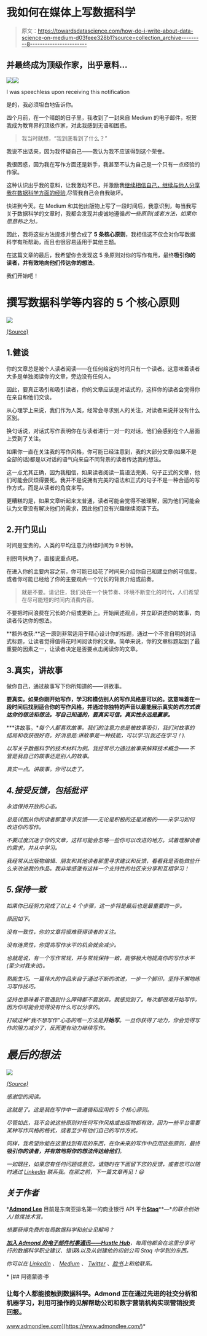 # 我如何在媒体上写数据科学

> 原文：<https://towardsdatascience.com/how-do-i-write-about-data-science-on-medium-d03feee328b1?source=collection_archive---------8----------------------->

## 并最终成为顶级作家，出乎意料…

![](img/6b8f64da2828415ec00c498c805c3cf0.png)![](img/80abe5c6faba74e7d21438988a59646d.png)

I was speechless upon receiving this notification

是的，我必须坦白地告诉你。

四个月前，在一个晴朗的日子里，我收到了一封来自 Medium 的电子邮件，祝贺我成为教育界的顶级作家，对此我感到无语和困惑。

> 我当时就想，“我到底看到了什么？”

我说不出话来，因为我怀疑自己——我认为我不应该得到这个荣誉。

我很困惑，因为我在写作方面还是新手，我甚至不认为自己是一个只有一点经验的作家。

这种认识出乎我的意料，让我激动不已，并激励我[继续相信自己，继续与他人分享我在数据科学方面的经验](/why-do-i-write-about-data-science-4423e08db7ab),尽管我自己会自我破坏。

快进到今天。在 Medium 和其他出版物上写了一段时间后，我意识到，每当我写关于数据科学的文章时，我都会发现并虔诚地遵循*的一些原则(或者方法，如果你愿意称之为)。*

因此，我将这些方法提炼并整合成了 **5 条核心原则**，我相信这不仅会对你写数据科学有所帮助，而且也很容易适用于其他主题。

在这篇文章的最后，我希望你会发现这 5 条原则对你的写作有用，最终**吸引你的读者，并有效地向他们传达你的想法**。

我们开始吧！

# 撰写数据科学等内容的 5 个核心原则

![](img/aa6033b0876d30187aba4f90330bf1f7.png)

[(Source)](https://unsplash.com/photos/mcLpPD36-2k)

## 1.健谈

你的文章总是被个人读者阅读——在任何给定的时间只有一个读者。这意味着读者大多是单独阅读你的文章，旁边没有任何人。

因此，要真正吸引和吸引读者，你的文章应该是对话式的，这样你的读者会觉得你在亲自和他们交谈。

从心理学上来说，我们作为人类，经常会寻求别人的关注，对读者来说并没有什么区别。

换句话说，对话式写作表明你在与读者进行一对一的对话，他们会感到在个人层面上受到了关注。

如果你一直在关注我的写作风格，你可能已经注意到，我的大部分文章(如果不是全部的话)都是以对话的语气向来自不同背景的读者传达我的想法。

这一点尤其正确，因为我相信，如果读者阅读一篇语法完美、句子正式的文章，他们可能会厌烦得要死。我并不是说拥有完美的语法和正式的句子不是一种合适的写作方式，而是从读者的角度来写。

更糟糕的是，如果文章听起来太普通，读者可能会觉得不被理解，因为他们可能会认为文章没有解决他们的需求，因此他们没有兴趣继续阅读下去。

## 2.开门见山

时间是宝贵的，人类的平均注意力持续时间为 9 秒钟。

别拐弯抹角了，直接说重点吧。

在进入你的主要内容之前，你可能已经花了时间来介绍你自己和建立你的可信度。或者你可能已经给了你的主要观点一个冗长的背景介绍或前奏。

> 就是不要。请记住，我们处在一个快节奏、环境不断变化的时代，人们希望在尽可能短的时间内消费内容。

不要把时间浪费在冗长的介绍或更新上。开始阐述观点，并立即讲述你的故事，向读者传达你的想法。

**额外收获:**这一原则非常适用于精心设计你的标题，通过一个不言自明的对话式标题，让读者觉得值得花时间阅读你的文章。简单来说，你的文章标题起到了最重要的因素之一，让读者决定是否要点击阅读你的文章。

## 3.真实，讲故事

做你自己，通过故事写下你所知道的——讲故事。

**要真实。如果你刚开始写作，学习和模仿别人的写作风格是可以的。这意味着在一段时间后找到适合你的写作风格，并通过你独特的声音以最能展示真实的*的方式表达你的想法和想法。写自己知道的，要真实可信。真实性永远是赢家。***

***讲故事。**每个人都喜欢故事。我们的注意力总是被故事吸引，我们对故事的结局和收获很好奇。好消息是:讲故事是一种技能，可以学习(我还在学习！).*

*以写关于数据科学的技术材料为例。我经常尽力通过故事来解释技术概念——不管是我自己的故事还是别人的故事。*

*真实一点。讲故事。你可以走了。*

## *4.接受反馈，包括批评*

*永远保持开放的心态。*

*总是试图从你的读者那里寻求反馈——无论是积极的还是消极的——来学习如何改进你的写作。*

*不要过度沉迷于你的文章，这样可能会忽略一些你可以改进的地方。试着理解读者的需求，并从中学习。*

*我经常从出版物编辑、朋友和其他读者那里寻求建议和反馈，看看我是否能做些什么来改进我的作品。我非常感激有这样一个支持性的社区来分享和互相学习！*

## *5.保持一致*

*如果你已经努力完成了以上 4 个步骤，这一步将是最后也是最重要的一步。*

*原因如下。*

*没有一致性，你的文章将很难获得读者的关注。*

*没有连贯性，你提高写作水平的机会就会减少。*

*也就是说，有一个写作常规，并与常规保持一致，能够极大地提高你的写作水平(至少对我来说)。*

*熟能生巧。一篇伟大的作品来自于通过不断的改进，一步一个脚印，坚持不懈地练习写作技巧。*

*坚持也意味着不管遇到什么障碍都不要放弃。我感觉到了。每次都很难开始写作，因为你可能会觉得没有什么可以分享的。*

*打破这种“我不想写作”心态的唯一方法是**开始写**。一旦你获得了动力，你会觉得写作的阻力减少了，反而更有动力继续写作。*

# *最后的想法*

*![](img/ab4fbe05f6688176c49e01213f0602a3.png)*

*[(Source)](https://unsplash.com/photos/TStNU7H4UEE)*

*感谢您的阅读。*

*这就是了。这是我在写作中一直遵循和应用的 5 个核心原则。*

*尽管如此，我不会说这些原则对任何写作风格或出版物都有效，因为一些平台需要某种写作风格的格式，或者至少有他们自己的写作方式。*

*同样，我希望你能在这里找到有用的东西，在你未来的写作中应用这些原则，最终**吸引你的读者，并有效地将你的想法传达给他们**。*

*一如既往，如果您有任何问题或意见，请随时在下面留下您的反馈，或者您可以随时通过 [LinkedIn](https://www.linkedin.com/in/admond1994/) 联系我。在那之前，下一篇文章再见！😄*

## *关于作者*

*[**Admond Lee**](https://www.linkedin.com/in/admond1994/) 目前是东南亚排名第一的商业银行 API 平台[**Staq**](https://www.trystaq.com)**—**的联合创始人/首席技术官。*

*想要获得免费的每周数据科学和创业见解吗？*

*[**加入 Admond 的电子邮件时事通讯——Hustle Hub**](https://bit.ly/3pGF8jv)，每周他都会在这里分享可行的数据科学职业建议、错误&以及从创建他的初创公司 Staq 中学到的东西。*

*你可以在 [LinkedIn](https://www.linkedin.com/in/admond1994/) 、 [Medium](https://medium.com/@admond1994) 、 [Twitter](https://twitter.com/admond1994) 、[脸书](https://www.facebook.com/admond1994)上和他联系。*

*[](https://www.admondlee.com/) [## 阿德蒙德·李

### 让每个人都能接触到数据科学。Admond 正在通过先进的社交分析和机器学习，利用可操作的见解帮助公司和数字营销机构实现营销投资回报。

www.admondlee.com](https://www.admondlee.com/)*